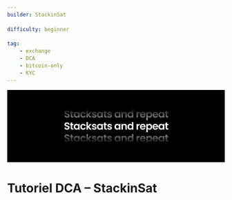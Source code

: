 ```yaml
---
builder: StackinSat

difficulty: beginner 

tag: 
    - exchange
    - DCA
    - bitcoin-only
    - KYC
---
```

![cover](assets/0.jpeg)


# Tutoriel DCA – StackinSat